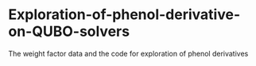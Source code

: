 # Exploration-of-phenol-derivative-on-QUBO-solvers
The weight factor data and the code for exploration of phenol derivatives
